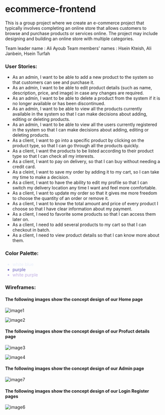 # ecommerce-frontend

This is a group project where we create an e-commerce project that typically involves completing an online store that allows customers to browse 
and purchase products or services online. The project may include designing and building an online store with multiple categories.

Team leader name : Ali Ayoub
Team members' names : Hsein Kteish, Ali Janbein, Hsein Turfah

### User Stories:
<ul>
  <li>As an admin, I want to be able to add a new product to the system so that customers can see and purchase it.</li>
  <li>As an admin, I want to be able to edit product details (such as name, description, price, and image) in case any changes are required.</li>
  <li>As an admin, I want to be able to delete a product from the system if it is no longer available or has been discontinued.</li>
  <li>As an admin, I want to be able to view all the products currently available in the system so that I can make  decisions about adding, editing or deleting products.</li>
  <li>As an admin, I want to be able to view all the users currently registered in the system so that I can make decisions about adding, editing or deleting products.</li>
  <li>As a client, I want to go into a specific product by clicking on the product type, so that I can go through all the products quickly.</li>
  <li>As a client, I want the products to be listed according to their product type so that I can check all my interests.</li>
  <li>As a client, I want to pay on delivery, so that I can buy without needing a credit card.</li>
  <li>As a cleint, I want to save my order by adding it to my cart, so I can take my time to make a decision.</li>
  <li>As a client, I want to have the ability to edit my profile so that I can switch my delivery location any time I want and feel more comfortable.</li>
  <li>As a client, I want to update my order so that it gives me more freedom to choose the quantity of an order or remove it.</li>
  <li>As a client, I want to know the total amount and price of every product I choose so that I have clear information about my payment.</li>
  <li>As a client, I need to favorite some products so that I can access them later on.</li>
  <li>As a client, I need to add several products to my cart so that I can checkout in batch.</li>
  <li>As a client, I need to view product details so that I can know more about them.</li>
</ul>

### Color Palette:
<ul>
  <li style="color:#E9EEFB;">white blue</li>
  <li style="color:#655DBB;">purple</li>
  <li style="color:#BFACE2;">white purple</li>
</ul>

### Wireframes:

#### The following images show the concept design of our Home page

![image1](https://user-images.githubusercontent.com/120685276/223327142-7793309b-5b65-497f-bc4d-a13212de21fa.png)

![image2](https://user-images.githubusercontent.com/120685276/223327247-8da7cd07-4c5f-44bf-8414-1faa9b38aba9.png)

#### The following images show the concept design of our Profuct details page

![image3](https://user-images.githubusercontent.com/120685276/223327415-ebc75011-2838-4597-bfa8-e8c0a1836d8c.png)

![image4](https://user-images.githubusercontent.com/120685276/223327548-ad49d63f-d347-456d-9fa6-60a962219668.png)

#### The following images show the concept design of our Admin page

![image7](https://user-images.githubusercontent.com/120685276/223327643-b06abc8f-11b0-4d7e-966a-8be7682ff8e3.png)

#### The following images show the concept design of our Login Register pages

![image6](https://user-images.githubusercontent.com/120685276/223327723-555f7d51-be39-4d88-99a9-285b363696d7.png)











